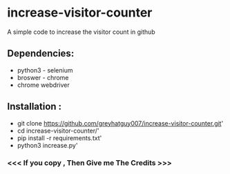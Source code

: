 # increase-visitor-counter
A simple code to increase the visitor count in github


## Dependencies:
  - python3 - selenium
  - broswer - chrome
  - chrome webdriver

## Installation :

* git clone https://github.com/greyhatguy007/increase-visitor-counter.git'
* cd increase-visitor-counter/'
* pip install -r requirements.txt'
* python3 increase.py'

### <<< If you copy , Then Give me The Credits >>>
